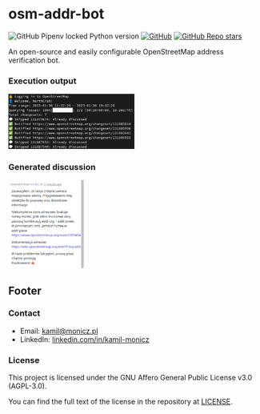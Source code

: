 # osm-addr-bot

![GitHub Pipenv locked Python version](https://img.shields.io/github/pipenv/locked/python-version/Zaczero/osm-addr-bot)
[![GitHub](https://img.shields.io/github/license/Zaczero/osm-addr-bot)](https://github.com/Zaczero/osm-addr-bot/blob/main/LICENSE)
[![GitHub Repo stars](https://img.shields.io/github/stars/Zaczero/osm-addr-bot?style=social)](https://github.com/Zaczero/osm-addr-bot)

An open-source and easily configurable OpenStreetMap address verification bot.

### Execution output

<img width="50%" src="https://github.com/Zaczero/osm-addr-bot/blob/main/resources/preview.png?raw=true" alt="Commandline preview">

### Generated discussion

<img width="30%" src="https://github.com/Zaczero/osm-addr-bot/blob/main/resources/discussion.png?raw=true" alt="Discussion preview">

## Footer

### Contact

* Email: [kamil@monicz.pl](mailto:kamil@monicz.pl)
* LinkedIn: [linkedin.com/in/kamil-monicz](https://www.linkedin.com/in/kamil-monicz/)

### License

This project is licensed under the GNU Affero General Public License v3.0 (AGPL-3.0).

You can find the full text of the license in the repository at [LICENSE](https://github.com/Zaczero/osm-addr-bot/blob/main/LICENSE).
